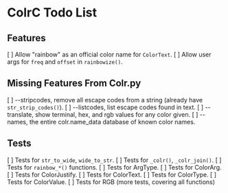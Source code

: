 # ColrC Todo List

## Features

[ ] Allow "rainbow" as an official color name for `ColorText`.
[ ] Allow user args for `freq` and `offset` in `rainbowize()`.

## Missing Features From Colr.py
[ ] --stripcodes, remove all escape codes from a string (already have `str_strip_codes()`).
[ ] --listcodes, list escape codes found in text.
[ ] --translate, show terminal, hex, and rgb values for any color given.
[ ] --names, the entire colr.name_data database of known color names.

## Tests

[ ] Tests for `str_to_wide`, `wide_to_str`.
[ ] Tests for `_colr()`, `_colr_join()`.
[ ] Tests for `rainbow_*()` functions.
[ ] Tests for ArgType.
[ ] Tests for ColorArg.
[ ] Tests for ColorJustify.
[ ] Tests for ColorText.
[ ] Tests for ColorType.
[ ] Tests for ColorValue.
[ ] Tests for RGB (more tests, covering all functions)
